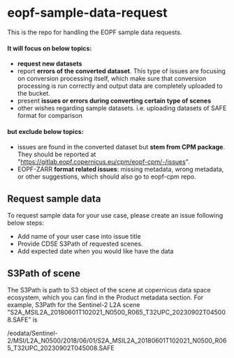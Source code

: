 # eopf-sample-data-request
This is the repo for handling the EOPF sample data requests.

#### It will focus on below topics:
- **request new datasets**
- report **errors of the converted dataset**. This type of issues are focusing on conversion processing itself, which make sure that conversion processing is run correctly and output data are completely uploaded to the bucket. 
- present **issues or errors during converting certain type of scenes**
- other wishes regarding sample datasets.  i.e. uploading datasets of SAFE format for comparison

#### but exclude below topics:
 - issues are found in the converted dataset but **stem from CPM package**. They should be reported at  "https://gitlab.eopf.copernicus.eu/cpm/eopf-cpm/-/issues".
 - EOPF-ZARR **format related issues**: missing metadata, wrong metadata, or other suggestions, which should also go to eopf-cpm repo. 


## Request sample data

To request sample data for your use case, please create an issue following below steps:
- Add name of your user case into issue title
- Provide CDSE S3Path of requested scenes.
- Add expected date when you would like have the data


## S3Path of scene

The S3Path is path to S3 object of the scene at copernicus data space ecosystem, which you can find in the Product metadata section. For example, S3Path for the Sentinel-2 L2A scene "S2A_MSIL2A_20180601T102021_N0500_R065_T32UPC_20230902T045008.SAFE" is

/eodata/Sentinel-2/MSI/L2A_N0500/2018/06/01/S2A_MSIL2A_20180601T102021_N0500_R065_T32UPC_20230902T045008.SAFE
